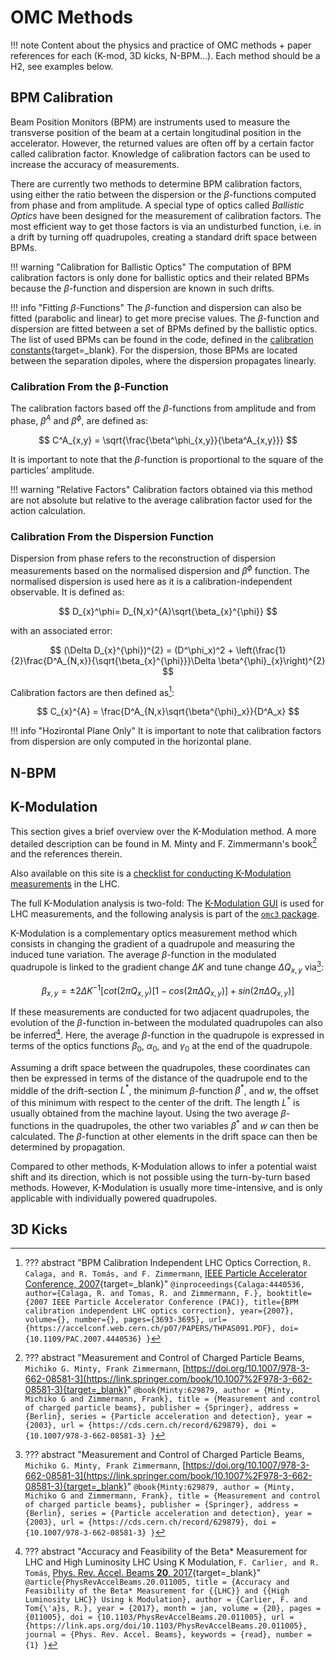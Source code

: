 # OMC Methods

!!! note
    Content about the physics and practice of OMC methods + paper references for each (K-mod, 3D kicks, N-BPM...).
    Each method should be a H2, see examples below.

## BPM Calibration

Beam Position Monitors (BPM) are instruments used to measure the transverse position of the beam at a certain longitudinal position in the accelerator.
However, the returned values are often off by a certain factor called calibration factor.
Knowledge of calibration factors can be used to increase the accuracy of measurements.

There are currently two methods to determine BPM calibration factors, using either the ratio between the dispersion or the $\beta$-functions computed from phase and from amplitude.
A special type of optics called _Ballistic Optics_ have been designed for the measurement of calibration factors.
The most efficient way to get those factors is via an undisturbed function, i.e. in a drift by turning off quadrupoles, creating a standard drift space between BPMs.  

!!! warning "Calibration for Ballistic Optics"
    The computation of BPM calibration factors is only done for ballistic optics and their related BPMs because the $\beta$-function and dispersion are known in such drifts.

!!! info "Fitting $\beta$-Functions"
    The $\beta$-function and dispersion can also be fitted (parabolic and linear) to get more precise values.
    The $\beta$-function and dispersion are fitted between a set of BPMs defined by the ballistic optics.
    The list of used BPMs can be found in the code, defined in the [calibration constants][bpm_calibration_constants]{target=_blank}.
    For the dispersion, those BPMs are located between the separation dipoles, where the dispersion propagates linearly.

### Calibration From the β-Function

The calibration factors based off the $\beta$-functions from amplitude and from phase, $\beta^A$ and $\beta^\phi$, are defined as:

$$
C^A_{x,y} = \sqrt{\frac{\beta^\phi_{x,y}}{\beta^A_{x,y}}}
$$

It is important to note that the $\beta$-function is proportional to the square of the particles' amplitude.

!!! warning "Relative Factors"
    Calibration factors obtained via this method are not absolute but relative to the average calibration factor used for the action calculation.

### Calibration From the Dispersion Function

Dispersion from phase refers to the reconstruction of dispersion measurements based on the normalised dispersion and $\beta^{\phi}$ function.
The normalised dispersion is used here as it is a calibration-independent observable.
It is defined as:

$$
D_{x}^\phi= D_{N,x}^{A}\sqrt{\beta_{x}^{\phi}}
$$

with an associated error:

$$
(\Delta D_{x}^{\phi})^{2} = (D^\phi_x)^2 + \left(\frac{1}{2}\frac{D^A_{N,x}}{\sqrt{\beta_{x}^{\phi}}}\Delta \beta^{\phi}_{x}\right)^{2}
$$

Calibration factors are then defined as[^RamaDispersionCalibration]:

$$
C_{x}^{A} = \frac{D^A_{N,x}\sqrt{\beta^{\phi}_x}}{D^A_x}
$$

!!! info "Hozirontal Plane Only"
    It is important to note that calibration factors from dispersion are only computed in the horizontal plane.

## N-BPM

## K-Modulation

This section gives a brief overview over the K-Modulation method.
A more detailed description can be found in M. Minty and F. Zimmermann's book[^MintyZimmermann] and the references therein.

Also available on this site is a [checklist for conducting K-Modulation measurements](../procedures/kmod.md) in the LHC.

The full K-Modulation analysis is two-fold:
The [K-Modulation GUI](../guis/kmod/gui.md) is used for LHC measurements, and the following analysis is part of the [`omc3` package](../packages/omc3/getting_started.md).

K-Modulation is a complementary optics measurement method which consists in changing the gradient of a quadrupole and measuring the induced tune variation.
The average $\beta$-function in the modulated quadrupole is linked to the gradient change $\Delta K$ and tune change $\Delta Q_{x,y}$ via[^MintyZimmermann]:

$$
\beta_{x,y} = \pm 2 \Delta K^{-1}\Big[ cot(2 \pi Q_{x,y}) [ 1 - cos(2 \pi \Delta Q_{x,y}) ] + sin(2 \pi \Delta Q_{x,y}) \Big]
$$

If these measurements are conducted for two adjacent quadrupoles, the evolution of the $\beta$-function in-between the modulated quadrupoles can also be inferred[^FelixKmodPaper].
Here, the average $\beta$-function in the quadrupole is expressed in terms of the optics functions $\beta_0$, $\alpha_0$, and $\gamma_0$ at the end of the quadrupole.

Assuming a drift space between the quadrupoles, these coordinates can then be expressed in terms of the distance of the quadrupole end to the middle of the drift-section $L^*$, the minimum $\beta$-function $\beta^*$, and $w$, the offset of this minimum with respect to the center of the drift.
The length $L^*$ is usually obtained from the machine layout.
Using the two average $\beta$-functions in the quadrupoles, the other two variables $\beta^*$ and $w$ can then be calculated.
The $\beta$-function at other elements in the drift space can then be determined by propagation.

Compared to other methods, K-Modulation allows to infer a potential waist shift and its direction, which is not possible using the turn-by-turn based methods.
However, K-Modulation is usually more time-intensive, and is only applicable with individually powered quadrupoles.

## 3D Kicks

[^MintyZimmermann]:
    ??? abstract "Measurement and Control of Charged Particle Beams, `Michiko G. Minty, Frank Zimmermann`, [https://doi.org/10.1007/978-3-662-08581-3](https://link.springer.com/book/10.1007%2F978-3-662-08581-3){target=_blank}"
        ```
        @book{Minty:629879,
          author = {Minty, Michiko G and Zimmermann, Frank},
          title = {Measurement and control of charged particle beams},
          publisher = {Springer},
          address = {Berlin},
          series = {Particle acceleration and detection},
          year = {2003},
          url = {https://cds.cern.ch/record/629879},
          doi = {10.1007/978-3-662-08581-3}
        }
        ```

[^FelixKmodPaper]:
    ??? abstract "Accuracy and Feasibility of the Beta* Measurement for LHC and High Luminosity LHC Using K Modulation, `F. Carlier, and R. Tomás`, [Phys. Rev. Accel. Beams **20**, 2017](https://link.aps.org/doi/10.1103/PhysRevAccelBeams.20.011005){target=_blank}"
        ```
        @article{PhysRevAccelBeams.20.011005,
          title = {Accuracy and Feasibility of the Beta* Measurement for {{LHC}} and {{High Luminosity LHC}} Using k Modulation},
          author = {Carlier, F. and Tom{\'a}s, R.},
          year = {2017},
          month = jan,
          volume = {20},
          pages = {011005},
          doi = {10.1103/PhysRevAccelBeams.20.011005},
          url = {https://link.aps.org/doi/10.1103/PhysRevAccelBeams.20.011005},
          journal = {Phys. Rev. Accel. Beams},
          keywords = {read},
          number = {1}
        }
        ```

[^RamaDispersionCalibration]:
    ??? abstract "BPM Calibration Independent LHC Optics Correction, `R. Calaga, and R. Tomás, and F. Zimmermann`, [IEEE Particle Accelerator Conference, 2007](https://ieeexplore.ieee.org/document/4440536){target=_blank}"
        ```
        @inproceedings{Calaga:4440536,  
          author={Calaga, R. and Tomas, R. and Zimmermann, F.},
          booktitle={2007 IEEE Particle Accelerator Conference (PAC)},
          title={BPM calibration independent LHC optics correction},
          year={2007},
          volume={},
          number={},
          pages={3693-3695},
          url={https://accelconf.web.cern.ch/p07/PAPERS/THPAS091.PDF},
          doi={10.1109/PAC.2007.4440536}
        }
        ```

[bpm_calibration_constants]: https://github.com/pylhc/PyLHC/blob/master/pylhc/constants/calibration.py